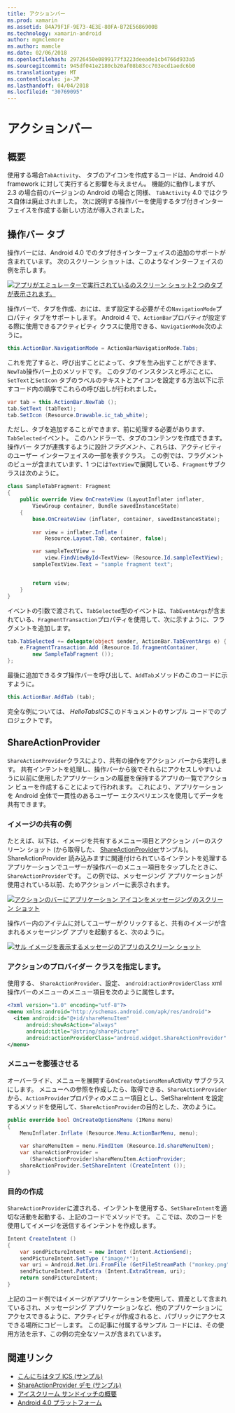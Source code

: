 ```yaml
---
title: アクションバー
ms.prod: xamarin
ms.assetid: 84A79F1F-9E73-4E3E-80FA-B72E5686900B
ms.technology: xamarin-android
author: mgmclemore
ms.author: mamcle
ms.date: 02/06/2018
ms.openlocfilehash: 29726450e0899177f3223deeade1cb4766d933a5
ms.sourcegitcommit: 945df041e2180cb20af08b83cc703ecd1aedc6b0
ms.translationtype: MT
ms.contentlocale: ja-JP
ms.lasthandoff: 04/04/2018
ms.locfileid: "30769095"
---
```

# <a name="actionbar"></a>アクションバー


## <a name="overview"></a>概要

使用する場合`TabActivity`、 タブのアイコンを作成するコードは、Android 4.0 framework に対して実行すると影響を与えません。 機能的に動作しますが、2.3 の場合前のバージョンの Android の場合と同様、 `TabActivity` 4.0 ではクラス自体は廃止されました。 次に説明する操作バーを使用するタブ付きインターフェイスを作成する新しい方法が導入されました。


## <a name="action-bar-tabs"></a>操作バー タブ

操作バーには、Android 4.0 でのタブ付きインターフェイスの追加のサポートが含まれています。
次のスクリーン ショットは、このようなインターフェイスの例を示します。

[![アプリがエミュレーターで実行されているのスクリーン ショット2 つのタブが表示されます。](action-bar-images/25-actionbartabs.png)](action-bar-images/25-actionbartabs.png#lightbox)

操作バーで、タブを作成、おには、まず設定する必要がその`NavigationMode`プロパティ タブをサポートします。 Android 4 で、`ActionBar`プロパティが設定する際に使用できるアクティビティ クラスに使用できる、`NavigationMode`次のように。

```csharp
this.ActionBar.NavigationMode = ActionBarNavigationMode.Tabs;
```

これを完了すると、呼び出すことによって、タブを生み出すことができます、`NewTab`操作バー上のメソッドです。 このタブのインスタンスと呼ぶことに、`SetText`と`SetIcon` タブのラベルのテキストとアイコンを設定する方法以下に示すコード内の順序でこれらの呼び出しが行われました。

```csharp
var tab = this.ActionBar.NewTab ();
tab.SetText (tabText);
tab.SetIcon (Resource.Drawable.ic_tab_white);
```

ただし、タブを追加することができます、前に処理する必要があります、`TabSelected`イベント。 このハンドラーで、タブのコンテンツを作成できます。操作バー タブが連携するように設計*フラグメント*、これらは、アクティビティのユーザー インターフェイスの一部を表すクラス。 この例では、フラグメントのビューが含まれています、1 つには`TextView`で展開している、`Fragment`サブクラスは次のように。

```csharp
class SampleTabFragment: Fragment
{           
    public override View OnCreateView (LayoutInflater inflater,
        ViewGroup container, Bundle savedInstanceState)
    {
        base.OnCreateView (inflater, container, savedInstanceState);
       
        var view = inflater.Inflate (
            Resource.Layout.Tab, container, false);

        var sampleTextView =
            view.FindViewById<TextView> (Resource.Id.sampleTextView);            
        sampleTextView.Text = "sample fragment text";


        return view;
    }
}
```

イベントの引数で渡されて、`TabSelected`型のイベントは、`TabEventArgs`が含まれている、`FragmentTransaction`プロパティを使用して、次に示すように、フラグメントを追加します。

```csharp
tab.TabSelected += delegate(object sender, ActionBar.TabEventArgs e) {             
    e.FragmentTransaction.Add (Resource.Id.fragmentContainer,
        new SampleTabFragment ());
};
```

最後に追加できるタブ操作バーを呼び出して、`AddTab`メソッドのこのコードに示すように。

```csharp
this.ActionBar.AddTab (tab);
```

完全な例については、 *HelloTabsICS*このドキュメントのサンプル コードでのプロジェクトです。


## <a name="shareactionprovider"></a>ShareActionProvider

`ShareActionProvider`クラスにより、共有の操作をアクション バーから実行します。 共有インテントを処理し、操作バーから後でそれらにアクセスしやすいように以前に使用したアプリケーションの履歴を保持するアプリの一覧でアクション ビューを作成することによって行われます。 これにより、アプリケーションを Android 全体で一貫性のあるユーザー エクスペリエンスを使用してデータを共有できます。


### <a name="image-sharing-example"></a>イメージの共有の例

たとえば、以下は、イメージを共有するメニュー項目とアクション バーのスクリーン ショット (から取得した、 [ShareActionProvider](https://developer.xamarin.com/samples/monodroid/ShareActionProviderDemo/)サンプル)。 ShareActionProvider 読み込みますに関連付けられているインテントを処理するアプリケーションでユーザーが操作バーのメニュー項目をタップしたときに、`ShareActionProvider`です。 この例では、メッセージング アプリケーションが使用されている以前、ためアクション バーに表示されます。

[![アクションのバーにアプリケーション アイコンをメッセージングのスクリーン ショット](action-bar-images/09-shareactionprovider.png)](action-bar-images/09-shareactionprovider.png#lightbox)


操作バー内のアイテムに対してユーザーがクリックすると、共有のイメージが含まれるメッセージング アプリを起動すると、次のように。

[![サル イメージを表示するメッセージのアプリのスクリーン ショット](action-bar-images/10-messagewithimage.png)](action-bar-images/10-messagewithimage.png#lightbox)


### <a name="specifying-the-action-provider-class"></a>アクションのプロバイダー クラスを指定します。

使用する、 `ShareActionProvider`、設定、 `android:actionProviderClass` xml 操作バーのメニューのメニュー項目を次のように属性します。

```xml
<?xml version="1.0" encoding="utf-8"?>
<menu xmlns:android="http://schemas.android.com/apk/res/android">
  <item android:id="@+id/shareMenuItem"
      android:showAsAction="always"
      android:title="@string/sharePicture"
      android:actionProviderClass="android.widget.ShareActionProvider" />
</menu>
```


### <a name="inflating-the-menu"></a>メニューを膨張させる

オーバーライド、メニューを展開する`OnCreateOptionsMenu`Activity サブクラスにします。 メニューへの参照を作成したら、取得できる、`ShareActionProvider`から、`ActionProvider`プロパティのメニュー項目とし、SetShareIntent を設定するメソッドを使用して、`ShareActionProvider`の目的とした、次のように。

```csharp
public override bool OnCreateOptionsMenu (IMenu menu)
{
    MenuInflater.Inflate (Resource.Menu.ActionBarMenu, menu);       
           
    var shareMenuItem = menu.FindItem (Resource.Id.shareMenuItem);           
    var shareActionProvider =
       (ShareActionProvider)shareMenuItem.ActionProvider;
    shareActionProvider.SetShareIntent (CreateIntent ());
}
```


### <a name="creating-the-intent"></a>目的の作成

`ShareActionProvider`に渡される、インテントを使用する、`SetShareIntent`を適切な活動を起動する、上記のコードでメソッドです。 ここでは、次のコードを使用してイメージを送信するインテントを作成します。

```csharp
Intent CreateIntent ()
{  
    var sendPictureIntent = new Intent (Intent.ActionSend);
    sendPictureIntent.SetType ("image/*");
    var uri = Android.Net.Uri.FromFile (GetFileStreamPath ("monkey.png"));          
    sendPictureIntent.PutExtra (Intent.ExtraStream, uri);
    return sendPictureIntent;
}
```

上記のコード例ではイメージがアプリケーションを使用して、資産として含まれているされ、メッセージング アプリケーションなど、他のアプリケーションにアクセスできるように、アクティビティが作成されると、パブリックにアクセスできる場所にコピーします。 この記事に付属するサンプル コードには、その使用方法を示す、この例の完全なソースが含まれています。



## <a name="related-links"></a>関連リンク

- [こんにちはタブ ICS (サンプル)](https://developer.xamarin.com/samples/HelloTabsICS/)
- [ShareActionProvider デモ (サンプル)](https://developer.xamarin.com/samples/monodroid/ShareActionProviderDemo/)
- [アイスクリーム サンドイッチの概要](http://www.android.com/about/ice-cream-sandwich/)
- [Android 4.0 プラットフォーム](http://developer.android.com/sdk/android-4.0.html)
